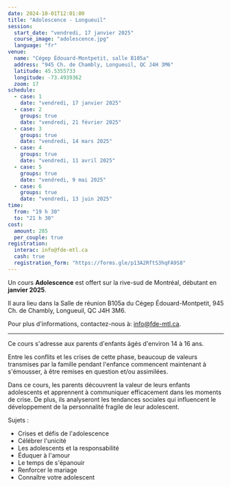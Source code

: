 ```yaml
---
date: 2024-10-01T12:01:00
title: "Adolescence - Longueuil"
session:
  start_date: "vendredi, 17 janvier 2025"
  course_image: "adolescence.jpg"
  language: "fr"
venue:
  name: "Cégep Édouard-Montpetit, salle B105a"
  address: "945 Ch. de Chambly, Longueuil, QC J4H 3M6"
  latitude: 45.5355733
  longitude: -73.4939362
  zoom: 17
schedule:
  - case: 1
    date: "vendredi, 17 janvier 2025"
  - case: 2
    groups: true
    date: "vendredi, 21 février 2025"
  - case: 3
    groups: true
    date: "vendredi, 14 mars 2025"
  - case: 4
    groups: true
    date: "vendredi, 11 avril 2025"
  - case: 5
    groups: true
    date: "vendredi, 9 mai 2025"
  - case: 6
    groups: true
    date: "vendredi, 13 juin 2025"
time:
  from: "19 h 30"
  to: "21 h 30"
cost:
  amount: 285
  per_couple: true
registration:
  interac: info@fde-mtl.ca
  cash: true
  registration_form: "https://forms.gle/p13A2RftS3hqFA9S8"
---
```


Un cours **Adolescence** est offert sur la rive-sud de Montréal, débutant en **janvier 2025**.

Il aura lieu dans la Salle de réunion B105a du Cégep Édouard-Montpetit, 945 Ch. de Chambly, Longueuil, QC J4H 3M6.

Pour plus d'informations, contactez-nous à: [info@fde-mtl.ca](mailto:info@fde-mtl.ca).

---
Ce cours s'adresse aux parents d'enfants âgés d'environ 14 à 16 ans.

Entre les conflits et les crises de cette phase, beaucoup de valeurs transmises
par la famille pendant l'enfance commencent maintenant à s'émousser, à être remises en question et/ou assimilées.

Dans ce cours, les parents découvrent la valeur de leurs enfants adolescents et
apprennent à communiquer efficacement dans les moments de crise. De plus, ils
analyseront les tendances sociales qui influencent le développement de la personnalité fragile de leur adolescent.

Sujets :

* Crises et défis de l'adolescence
* Célébrer l'unicité
* Les adolescents et la responsabilité
* Éduquer à l'amour
* Le temps de s'épanouir
* Renforcer le mariage
* Connaître votre adolescent

<!--more-->